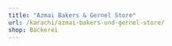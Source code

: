 ```yaml
---
title: "Azmai Bakers & Gernel Store"
url: /karachi/azmai-bakers-und-gernel-store/
shop: Bäckerei
---
```

